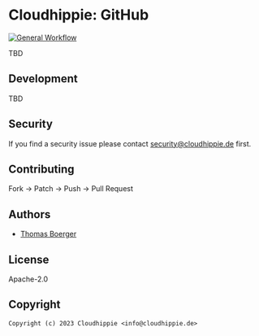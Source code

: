# Cloudhippie: GitHub

[![General Workflow](https://github.com/cloudhippie/.github/actions/workflows/general.yml/badge.svg)](https://github.com/cloudhippie/.github/actions/workflows/general.yml)

TBD

## Development

TBD

## Security

If you find a security issue please contact
[security@cloudhippie.de](mailto:security@cloudhippie.de) first.

## Contributing

Fork -> Patch -> Push -> Pull Request

## Authors

-   [Thomas Boerger](https://github.com/tboerger)

## License

Apache-2.0

## Copyright

```console
Copyright (c) 2023 Cloudhippie <info@cloudhippie.de>
```
